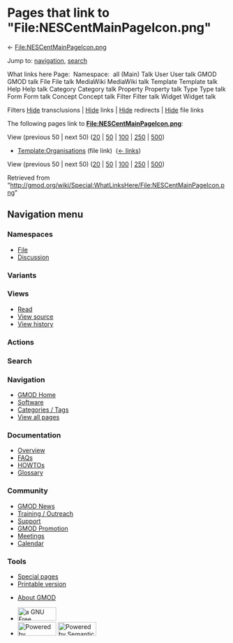 <div id="mw-page-base" class="noprint">

</div>

<div id="mw-head-base" class="noprint">

</div>

<div id="content" class="mw-body" role="main">

<span id="top"></span>

<div id="mw-js-message" style="display:none;">

</div>



# <span dir="auto">Pages that link to "File:NESCentMainPageIcon.png"</span>

<div id="bodyContent">

<div id="contentSub">

←
[File:NESCentMainPageIcon.png](/wiki/File:NESCentMainPageIcon.png "File:NESCentMainPageIcon.png")

</div>

<div id="jump-to-nav" class="mw-jump">

Jump to: [navigation](#mw-navigation), [search](#p-search)

</div>

<div id="mw-content-text">

What links here Page:  Namespace:  all (Main) Talk User User talk GMOD
GMOD talk File File talk MediaWiki MediaWiki talk Template Template talk
Help Help talk Category Category talk Property Property talk Type Type
talk Form Form talk Concept Concept talk Filter Filter talk Widget
Widget talk

Filters
[Hide](/mediawiki/index.php?title=Special:WhatLinksHere/File:NESCentMainPageIcon.png&hidetrans=1 "Special:WhatLinksHere/File:NESCentMainPageIcon.png")
transclusions \|
[Hide](/mediawiki/index.php?title=Special:WhatLinksHere/File:NESCentMainPageIcon.png&hidelinks=1 "Special:WhatLinksHere/File:NESCentMainPageIcon.png")
links \|
[Hide](/mediawiki/index.php?title=Special:WhatLinksHere/File:NESCentMainPageIcon.png&hideredirs=1 "Special:WhatLinksHere/File:NESCentMainPageIcon.png")
redirects \|
[Hide](/mediawiki/index.php?title=Special:WhatLinksHere/File:NESCentMainPageIcon.png&hideimages=1 "Special:WhatLinksHere/File:NESCentMainPageIcon.png")
file links

The following pages link to
**[File:NESCentMainPageIcon.png](/wiki/File:NESCentMainPageIcon.png "File:NESCentMainPageIcon.png")**:

View (previous 50 \| next 50)
([20](/mediawiki/index.php?title=Special:WhatLinksHere/File:NESCentMainPageIcon.png&limit=20 "Special:WhatLinksHere/File:NESCentMainPageIcon.png")
\|
[50](/mediawiki/index.php?title=Special:WhatLinksHere/File:NESCentMainPageIcon.png&limit=50 "Special:WhatLinksHere/File:NESCentMainPageIcon.png")
\|
[100](/mediawiki/index.php?title=Special:WhatLinksHere/File:NESCentMainPageIcon.png&limit=100 "Special:WhatLinksHere/File:NESCentMainPageIcon.png")
\|
[250](/mediawiki/index.php?title=Special:WhatLinksHere/File:NESCentMainPageIcon.png&limit=250 "Special:WhatLinksHere/File:NESCentMainPageIcon.png")
\|
[500](/mediawiki/index.php?title=Special:WhatLinksHere/File:NESCentMainPageIcon.png&limit=500 "Special:WhatLinksHere/File:NESCentMainPageIcon.png"))

- [Template:Organisations](/wiki/Template:Organisations "Template:Organisations")
  (file link) ‎ <span class="mw-whatlinkshere-tools">([←
  links](/mediawiki/index.php?title=Special:WhatLinksHere&target=Template%3AOrganisations "Special:WhatLinksHere"))</span>

View (previous 50 \| next 50)
([20](/mediawiki/index.php?title=Special:WhatLinksHere/File:NESCentMainPageIcon.png&limit=20 "Special:WhatLinksHere/File:NESCentMainPageIcon.png")
\|
[50](/mediawiki/index.php?title=Special:WhatLinksHere/File:NESCentMainPageIcon.png&limit=50 "Special:WhatLinksHere/File:NESCentMainPageIcon.png")
\|
[100](/mediawiki/index.php?title=Special:WhatLinksHere/File:NESCentMainPageIcon.png&limit=100 "Special:WhatLinksHere/File:NESCentMainPageIcon.png")
\|
[250](/mediawiki/index.php?title=Special:WhatLinksHere/File:NESCentMainPageIcon.png&limit=250 "Special:WhatLinksHere/File:NESCentMainPageIcon.png")
\|
[500](/mediawiki/index.php?title=Special:WhatLinksHere/File:NESCentMainPageIcon.png&limit=500 "Special:WhatLinksHere/File:NESCentMainPageIcon.png"))

</div>

<div class="printfooter">

Retrieved from
"<http://gmod.org/wiki/Special:WhatLinksHere/File:NESCentMainPageIcon.png>"

</div>

<div id="catlinks" class="catlinks catlinks-allhidden">

</div>

<div class="visualClear">

</div>

</div>

</div>

<div id="mw-navigation">

## Navigation menu

<div id="mw-head">



<div id="left-navigation">

<div id="p-namespaces" class="vectorTabs" role="navigation"
aria-labelledby="p-namespaces-label">

### Namespaces

- <span id="ca-nstab-image"><a href="/wiki/File:NESCentMainPageIcon.png" accesskey="c"
  title="View the file page [c]">File</a></span>
- <span id="ca-talk"><a
  href="/mediawiki/index.php?title=File_talk:NESCentMainPageIcon.png&amp;action=edit&amp;redlink=1"
  accesskey="t"
  title="Discussion about the content page [t]">Discussion</a></span>

</div>

<div id="p-variants" class="vectorMenu emptyPortlet" role="navigation"
aria-labelledby="p-variants-label">

### 

### Variants[](#)

<div class="menu">

</div>

</div>

</div>

<div id="right-navigation">

<div id="p-views" class="vectorTabs" role="navigation"
aria-labelledby="p-views-label">

### Views

- <span id="ca-view">[Read](/wiki/File:NESCentMainPageIcon.png)</span>
- <span id="ca-viewsource"><a
  href="/mediawiki/index.php?title=File:NESCentMainPageIcon.png&amp;action=edit"
  accesskey="e" title="This page is protected.
  You can view its source [e]">View source</a></span>
- <span id="ca-history"><a
  href="/mediawiki/index.php?title=File:NESCentMainPageIcon.png&amp;action=history"
  accesskey="h" title="Past revisions of this page [h]">View history</a></span>

</div>

<div id="p-cactions" class="vectorMenu emptyPortlet" role="navigation"
aria-labelledby="p-cactions-label">

### Actions[](#)

<div class="menu">

</div>

</div>

<div id="p-search" role="search">

### Search

<div id="simpleSearch">

</div>

</div>

</div>

</div>

<div id="mw-panel">

<div id="p-logo" role="banner">

<a href="/wiki/Main_Page"
style="background-image: url(http://gmod.org/images/GMOD-cogs.png);"
title="Visit the main page"></a>

</div>

<div id="p-Navigation" class="portal" role="navigation"
aria-labelledby="p-Navigation-label">

### Navigation

<div class="body">

- <span id="n-GMOD-Home">[GMOD Home](/wiki/Main_Page)</span>
- <span id="n-Software">[Software](/wiki/GMOD_Components)</span>
- <span id="n-Categories-.2F-Tags">[Categories /
  Tags](/wiki/Categories)</span>
- <span id="n-View-all-pages">[View all
  pages](/wiki/Special:AllPages)</span>

</div>

</div>

<div id="p-Documentation" class="portal" role="navigation"
aria-labelledby="p-Documentation-label">

### Documentation

<div class="body">

- <span id="n-Overview">[Overview](/wiki/Overview)</span>
- <span id="n-FAQs">[FAQs](/wiki/Category:FAQ)</span>
- <span id="n-HOWTOs">[HOWTOs](/wiki/Category:HOWTO)</span>
- <span id="n-Glossary">[Glossary](/wiki/Glossary)</span>

</div>

</div>

<div id="p-Community" class="portal" role="navigation"
aria-labelledby="p-Community-label">

### Community

<div class="body">

- <span id="n-GMOD-News">[GMOD News](/wiki/GMOD_News)</span>
- <span id="n-Training-.2F-Outreach">[Training /
  Outreach](/wiki/Training_and_Outreach)</span>
- <span id="n-Support">[Support](/wiki/Support)</span>
- <span id="n-GMOD-Promotion">[GMOD
  Promotion](/wiki/GMOD_Promotion)</span>
- <span id="n-Meetings">[Meetings](/wiki/Meetings)</span>
- <span id="n-Calendar">[Calendar](/wiki/Calendar)</span>

</div>

</div>

<div id="p-tb" class="portal" role="navigation"
aria-labelledby="p-tb-label">

### Tools

<div class="body">

- <span id="t-specialpages"><a href="/wiki/Special:SpecialPages" accesskey="q"
  title="A list of all special pages [q]">Special pages</a></span>
- <span id="t-print"><a
  href="/mediawiki/index.php?title=Special:WhatLinksHere/File:NESCentMainPageIcon.png&amp;printable=yes"
  rel="alternate" accesskey="p"
  title="Printable version of this page [p]">Printable version</a></span>

</div>

</div>

</div>

</div>

<div id="footer" role="contentinfo">

- <span id="footer-places-about">[About
  GMOD](/wiki/GMOD:About "GMOD:About")</span>

<!-- -->

- <span id="footer-copyrightico">[<img src="http://www.gnu.org/graphics/gfdl-logo-small.png" width="88"
  height="31" alt="a GNU Free Documentation License" />](http://www.gnu.org/licenses/fdl-1.3.html)</span>
- <span id="footer-poweredbyico">[<img src="/mediawiki/skins/common/images/poweredby_mediawiki_88x31.png"
  width="88" height="31" alt="Powered by MediaWiki" />](//www.mediawiki.org/)
  [<img
  src="/mediawiki/extensions/SemanticMediaWiki/includes/../resources/images/smw_button.png"
  width="88" height="31" alt="Powered by Semantic MediaWiki" />](https://www.semantic-mediawiki.org/wiki/Semantic_MediaWiki)</span>

<div style="clear:both">

</div>

</div>
